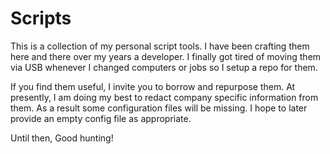 # Scripts
This is a collection of my personal script tools. I have been crafting them here and there over my years a developer.
I finally got tired of moving them via USB whenever I changed computers or  jobs so I setup a repo for them.

If you find them useful, I invite you to borrow and repurpose them.
At presently, I am doing my best to redact company specific information from them.
As a result some configuration files will be missing. I hope to later provide an empty config file as appropriate.

Until then, Good hunting!
